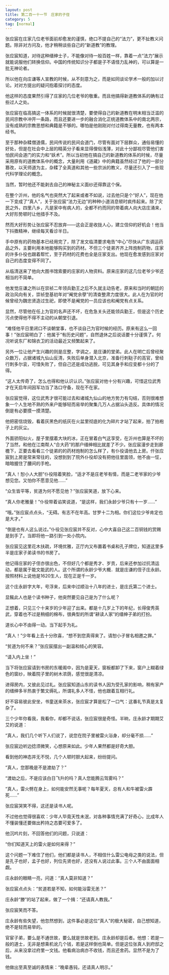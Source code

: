 ```yaml
---
layout: post
title: 第二百一十一节　庄家的子侄
category: 5
tag: [normal]
---
```


张应宸在庄家几位老爷面前却愈发的谨慎，绝口不提自己的“法力”，更不扯教义问题。除非对方问及，他才稍稍谈些自己的“新道教”的教理。

张应宸知道，对待这种缙绅士子，不能像对待一般百姓一样，靠着一点“法力”展示就能说服他们转换信仰。中国的传统知识分子都是子不语怪力乱神的，可以算是一批无神论者。

所以他在向庄谦等人宣教的时候，从不刻意为之，而是如同谈论学术一般的加以讨论。对对方提出的疑问抱着探讨的态度。

他这样的态度果然引得了庄家的几位老爷的敬重。而且他搞得新道教体系的确有过些过人之处。

张应宸在临高搞这一体系的时候就很清楚，要使得自己的新道教在明末相当泛滥的民间宗教中冲开一条路，而且还要进一步的融合消化正统道教体系中的南北两宗，没有成熟的宗教思想和典籍是不够的。哪怕是他刚刚对付过得南无量教，也有两本经书。

至于那种杂糅僧道儒，民间传说的民间会道门，尽管有面对下层群众，通俗易懂的好处，但是在社会中上层的精英分子看来显得俚俗浅薄，对此十分鄙视尽管他们害怕民间会道门的实力和“妖术”。所以当初他在搞自己的新道教的体系的时候，尽量采用原有的道教体系中的概念，大量利用《道藏》中的典籍虽然经过了他的一部分篡改，以天师道为主，杂糅了全真道和其他一些宗派的教义，尽量还引入了一些现代科学理论的概念。

当然，暂时他还不能剥去自己的神秘主义面纱还得靠这个保。

在整个沂州，他的名气也突然大了起来或者不如说，过去他只是个“好人”，现在他一下变成了“真人”，关于张应宸“法力无边”的种种小道消息顿时疯传起来。除了灾民之外，四里八乡，凡是家中有病人的，全都不约而同的带着病人向大店庄涌来，大好形势顿时让他措手不及。

然而大好形势让张应宸不忍放弃――这会正是收拢人心，建立信仰的好机会！他当下抖擞精神，继续每天看诊半日。

手中原有的药物基本已经用完了，除了发文临清要求电告“中心”尽快从广东调运药品之外，主要利用本地能够购买到的药材。不但三个徒弟齐齐上阵炮制药物，庄家的许多仆役也跟着帮忙，至于药材的花费也全是庄家支出。他现在愈发感到庄家对自己的态度变得不同了。

从临清送来了他向大图书馆索要的庄家的人物资料。原来庄家的这几位老爷少爷还相当的不简单。

他发觉庄谦之所以在崇祯二年领兵勤王之后不久就主动告老，原来和当时的朝廷的政治风向有关，崇祯登基初年对“阉党余孽”的清查整肃力度很大。此人在为官的时候曾经为魏忠贤造过生祀，即使不是阉党的一员应该也和阉党有点关系。

显然，尽管他在任上为官的名声还不坏，在危急关头还能领兵勤王，但是这个历史污点使得他不得不主动的从朝堂引退。

“难怪他平日里闭口不谈朝堂事，也不谈自己为官时候的经历。原来有这么一回事！”张应宸明白了：他属于“有历史问题”，自然退休之后说话要十分谨慎了。何况听说东厂和锦衣卫的活动最近又频繁起来了。

另外一位让他产生兴趣的则是庄整，字调之，是庄谦的堂弟。此人在明亡后曾经聚众数万，占据诸城九仙山反清，失败后单身潜入北京，准备行刺鞑子的高官，曾经行刺多尔衮，可惜失败了，但自己还是成功逃脱，可见其身手和应变都十分的了得。

“这人太传奇了，怎么也得和他认识认识。”张应宸对他十分有兴趣，可惜这位武秀才在天启年间因军功当了洛口守备，现在不在家。

张应宸觉得，这位武秀才很可能过去和诸城九仙山的地方势力有勾结，否则很难想象一个人生地不熟的外来户能够轻而易举的聚集几万人占据汕头造反。具体的情况倒是有必要摸一摸清楚。

他把密信烧毁，看着灰黑色的纸灰在火盆里彻底的化为碎片才站了起来，拍了拍袍子上的灰尘。

外面骄阳似火，屋子里摆着大块的冰，正在冒着白气这享受，在沂州也算是不坏的了当然，和他在江南帮人“合大药”的那户缙绅相比就差了不少。张应宸漫步走到廊檐下，正要去看看三个徒弟的的药材炮制的怎么样了，有仆役请他去上房。仟张应宸到上房是常来常往的，没想到到了院外仆役却没有把他往里面领，他不由一怔，暗暗握住了腰间的手枪。

“真人！恕小人大胆”仆役陪着笑脸，“适才不是庄老爷有情，而是二老爷家的少爷想见您。又怕你不愿意见他……”

“众生皆平等，贫道为何不愿见他？”张应宸笑道，放下心来。

“真人你老雅量！”仆役带着谄笑说道，“是这样，我们永龄少爷只有十一岁……”

“哦。”张应宸点点头，“无碍。有志不在年高。甘罗十二为相。你们这位少爷肯定也是大才。”

“倒是也有人这么说过。”仆役见张应宸并不反对，心中大喜自己这二百铜钱的赏赐是到手了。当即将他一路引到一处小院内。

张应宸见这里花木扶疏，环境优雅，正厅内又布置着书桌和孔子牌位，知道这里多半是庄家子弟读书的书房了。

他记得庄家的子侄亦很出色，不但好几个都是秀才、岁贡，后来还参加过抗清运动，都是属于能文能武的人。这个所谓的永龄少爷大概．就是庄谦的侄子庄永龄。按照材料上说他是1620生人，现在正是千一岁。

这个庄永龄字大年，号浮来，后来中过顺治十八年的进士，是庄氏第二个进士。

显鲺此人也是个读书种子，他突然要见自己是为了什么呢？

正想着，只见三个十来岁的少年迎了出来。都是十几岁上下的年纪，长得俊秀英武，穿着也不过是稍细的棉布，很典型的所谓“耕读人家”的缙绅子弟的打扮。

道长心中不由得一动。当下起手为礼。

“真人！”少年看上去十分欣喜，“想不到您真得来了。请恕小子冒名相邀之罪。”

“贫道为何不来？”张应宸摆出一副温和倾心的笑容。

“请入内上坐！”

当下将张应宸请到书房的东暖阁中，因为是夏天，窗板都卸了下来，窗户上糊着绿色的窗纱，映着院子里的树木浓荫，感觉很是清凉。

进得房内，又彼此见过礼。张应宸知道山东的读书人因为受孔家的影响，稍有家产的缙绅多半热衷于繁文缛礼，所谓礼多人不怪，他也跟着互相行礼。

好不容易彼此安坐，书童送来茶水，张应宸才算是松了一口气：这番礼节真是太复杂了。

三个少年你看我，我看你，却都不说话，张应宸很是奇怪。半晌，庄永龄才期期艾艾的说道：

“真人，我们几个听下人们说了，说您在院子里被雷火浴身，却分毫不损……”

张应宸边听边捻须微笑，心想原来如此。少年人果然都是好奇大胆。

看到他的神态并无不悦，几个人顿时胆大起来，纷纷提问。

“真人，您那晚是不是渡劫了？”

“渡劫之后，不是应该白日飞升的吗？真人您能腾云驾雾吗？”

“真人，雷火劈在身上，如何能安然无事呢？每年夏天，总有人和牛被雷火霹死……”

张应宸哭笑不得，这还是读书人呢。

不过他也觉得很喜欢：少年人毕竟天性未泯，对各种事情充满了好奇心，比成年人不懂装懂还要做出矜持之态要可爱多了。

他沉吟片刻，不回答他们的问题，只说道：

“你们知道天上的雷火是如何来得？”

这个问题一下难住了他们，他们都是读书人，不相信什么雷公电母之类的说法，但是孔子也好，孟子也好，列位先贤也好，还没有人说过此事。三个人不由面面相觑。

庄永龄的眼睛一亮，问道：“真人莫非知道？”

张应宸点点头：“贫道若是不知，如何能浴雷无恙？”

庄永龄“滕”的站了起来，做了一个揖：“还请真人教我。”

张应宸笑而不答。

庄永龄有些失望，他忽然想到，这件事必是这位“真人”的极大秘密，自己想知道，绝不是轻而易举的。

官宦子弟，要么是不通世故，要么就是世故老到。庄永龄却是后者。他想：若是一般的道士，无非是想乘机讹几个钱，若是这样倒也简单。但是这位张真人到府邸之后，从来没拿过府里一文钱。他看病治病亦不收钱，而且还舍药。显然不是为了钱。

他做出至真至诚的表情来：“晚辈愚钝，还请真人明示。”